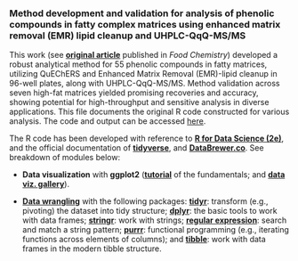 ### Method development and validation for analysis of phenolic compounds in fatty complex matrices using enhanced matrix removal (EMR) lipid cleanup and UHPLC-QqQ-MS/MS
This work (see [**original article**](https://www.sciencedirect.com/science/article/abs/pii/S0308814621021026) published in *Food Chemistry*) developed a robust analytical method for 55 phenolic compounds in fatty matrices, utilizing QuEChERS and Enhanced Matrix Removal (EMR)-lipid cleanup in 96-well plates, along with UHPLC-QqQ-MS/MS. Method validation across seven high-fat matrices yielded promising recoveries and accuracy, showing potential for high-throughput and sensitive analysis in diverse applications. 
This file documents the original R code constructed for various analysis. The code and output can be accessed [here](https://yuanbofaith.github.io/QuEChERS-EMR-polyphenols/). 

The R code has been developed with reference to [**R for Data Science (2e)**](https://r4ds.hadley.nz/), and the official documentation of [**tidyverse**](https://www.tidyverse.org/), and [**DataBrewer.co**](https://www.databrewer.co/). See breakdown of modules below:

- **Data visualization** with **ggplot2** ([**tutorial**](https://www.databrewer.co/R/visualization/introduction) of the fundamentals; and [**data viz. gallery**](https://www.databrewer.co/R/gallery)).

- [**Data wrangling**](https://www.databrewer.co/R/data-wrangling) with the following packages:
[**tidyr**](https://www.databrewer.co/R/data-wrangling/tidyr/introduction): transform (e.g., pivoting) the dataset into tidy structure; [**dplyr**](https://www.databrewer.co/R/data-wrangling/dplyr/0-introduction): the basic tools to work with data frames; [**stringr**](https://www.databrewer.co/R/data-wrangling/stringr/0-introduction): work with strings; [**regular expression**](https://www.databrewer.co/R/data-wrangling/regular-expression/0-introduction): search and match a string pattern; [**purrr**](https://www.databrewer.co/R/data-wrangling/purrr/introduction): functional programming (e.g., iterating functions across elements of columns); and [**tibble**](https://www.databrewer.co/R/data-wrangling/tibble/introduction): work with data frames in the modern tibble structure.


